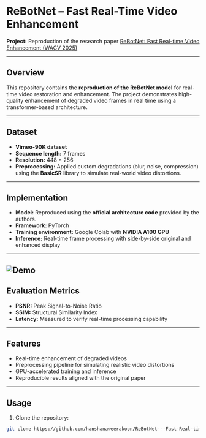 # ReBotNet – Fast Real-Time Video Enhancement

**Project:** Reproduction of the research paper [ReBotNet: Fast Real-time Video Enhancement (WACV 2025)](https://openaccess.thecvf.com/content/WACV2025/papers/Valanarasu_ReBotNet_Fast_Real-Time_Video_Enhancement_WACV_2025_paper.pdf)  

---

## Overview
This repository contains the **reproduction of the ReBotNet model** for real-time video restoration and enhancement. The project demonstrates high-quality enhancement of degraded video frames in real time using a transformer-based architecture.

---

## Dataset
- **Vimeo-90K dataset**  
- **Sequence length:** 7 frames  
- **Resolution:** 448 × 256  
- **Preprocessing:** Applied custom degradations (blur, noise, compression) using the **BasicSR** library to simulate real-world video distortions.

---

## Implementation
- **Model:** Reproduced using the **official architecture code** provided by the authors.  
- **Framework:** PyTorch  
- **Training environment:** Google Colab with **NVIDIA A100 GPU**  
- **Inference:** Real-time frame processing with side-by-side original and enhanced display

---
![Demo](demo.gif)
---

## Evaluation Metrics
- **PSNR:** Peak Signal-to-Noise Ratio  
- **SSIM:** Structural Similarity Index  
- **Latency:** Measured to verify real-time processing capability

---

## Features
- Real-time enhancement of degraded videos  
- Preprocessing pipeline for simulating realistic video distortions  
- GPU-accelerated training and inference  
- Reproducible results aligned with the original paper

---

## Usage
1. Clone the repository:
```bash
git clone https://github.com/hanshanaweerakoon/ReBotNet---Fast-Real-time-Video-Enhancement.git



